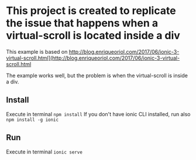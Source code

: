 # This project is created to replicate the issue that happens when a virtual-scroll is located inside a div


This example is based on http://blog.enriqueoriol.com/2017/06/ionic-3-virtual-scroll.html](http://blog.enriqueoriol.com/2017/06/ionic-3-virtual-scroll.html

The example works well, but the problem is when the virtual-scroll is inside a div.


## Install

Execute in terminal `npm install`
If you don't have ionic CLI installed, run also `npm install -g ionic`


## Run

Execute in terminal `ionic serve`
